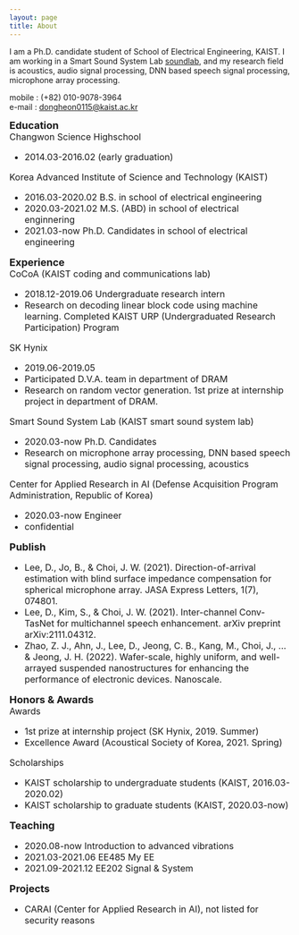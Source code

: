 ```yaml
---
layout: page
title: About
---
```


I am a Ph.D. candidate student of School of Electrical Engineering, KAIST. I am working in a Smart Sound System Lab [soundlab](http://www.sound.kaist.ac.kr), and my research field is acoustics, audio signal processing, DNN based speech signal processing, microphone array processing.

mobile : (+82) 010-9078-3964 <br>
e-mail : dongheon0115@kaist.ac.kr

<font size="4"><b>Education</b><br>
 <font size="3">
Changwon Science Highschool<br>
 - 2014.03-2016.02 (early graduation)<br>

Korea Advanced Institute of Science and Technology (KAIST)<br>
 - 2016.03-2020.02 B.S. in school of electrical engineering<br>
 - 2020.03-2021.02 M.S. (ABD) in school of electrical enginnering<br>
 - 2021.03-now Ph.D. Candidates in school of electrical engineering<br>

<font size="4"><b>Experience</b><br>
<font size="3">
 CoCoA (KAIST coding and communications lab)<br>
 - 2018.12-2019.06 Undergraduate research intern<br>
 - Research on decoding linear block code using machine learning. Completed KAIST URP (Undergraduated Research Participation) Program<br>

SK Hynix<br>
 - 2019.06-2019.05 <br>
 - Participated D.V.A. team in department of DRAM<br>
 - Research on random vector generation. 1st prize at internship project in department of DRAM.<br>

Smart Sound System Lab (KAIST smart sound system lab)<br>
 - 2020.03-now Ph.D. Candidates<br>
 - Research on microphone array processing, DNN based speech signal processing, audio signal processing, acoustics<br>

Center for Applied Research in AI (Defense Acquisition Program Administration, Republic of Korea)<br>
 - 2020.03-now Engineer<br>
 - confidential<br>

<font size="4"><b>Publish</b><br>
<font size="3">
 - Lee, D., Jo, B., & Choi, J. W. (2021). Direction-of-arrival estimation with blind surface impedance compensation for spherical microphone array. JASA Express Letters, 1(7), 074801.<br>
 - Lee, D., Kim, S., & Choi, J. W. (2021). Inter-channel Conv-TasNet for multichannel speech enhancement. arXiv preprint arXiv:2111.04312.<br>
 - Zhao, Z. J., Ahn, J., Lee, D., Jeong, C. B., Kang, M., Choi, J., ... & Jeong, J. H. (2022). Wafer-scale, highly uniform, and well-arrayed suspended nanostructures for enhancing the performance of electronic devices. Nanoscale.<br>

<font size="4"><b>Honors & Awards</b><br>
 <font size="3">
Awards<br>
 - 1st prize at internship project (SK Hynix, 2019. Summer)<br>
 - Excellence Award (Acoustical Society of Korea, 2021. Spring)<br>

Scholarships<br>
 - KAIST scholarship to undergraduate students (KAIST, 2016.03-2020.02)<br>
 - KAIST scholarship to graduate students (KAIST, 2020.03-now)<br>

<font size="4"><b>Teaching</b><br>
 <font size="3">
 - 2020.08-now Introduction to advanced vibrations<br>
 - 2021.03-2021.06 EE485 My EE<br>
 - 2021.09-2021.12 EE202 Signal & System<br>

<font size="4"><b>Projects</b><br>
 <font size="3">
 - CARAI (Center for Applied Research in AI), not listed for security reasons<br>
